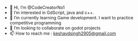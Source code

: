 - 👋 Hi, I’m @CodeCreatorNo1
- 👀 I’m interested in GdScript, java and c++.
- 🌱 I’m currently learning Game development. I want to practice competitive programming
- 💞️ I’m looking to collaborate on godot projects
- 📫 How to reach me : keshavdsingh2905@gmail.com
